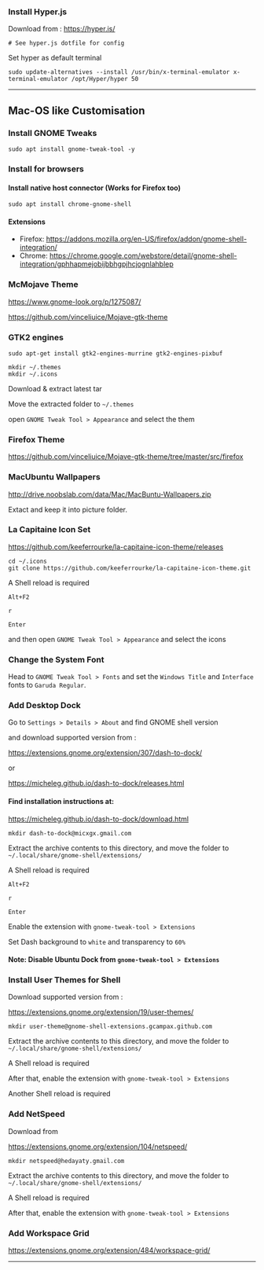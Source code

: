 ### Install Hyper.js

Download from :
https://hyper.is/

```
# See hyper.js dotfile for config
```

Set hyper as default terminal

```
sudo update-alternatives --install /usr/bin/x-terminal-emulator x-terminal-emulator /opt/Hyper/hyper 50
```

<hr />

## Mac-OS like Customisation

### Install GNOME Tweaks

```
sudo apt install gnome-tweak-tool -y
```

### Install for browsers

#### Install native host connector (Works for Firefox too)

```
sudo apt install chrome-gnome-shell
```

#### Extensions

- Firefox: https://addons.mozilla.org/en-US/firefox/addon/gnome-shell-integration/
- Chrome: https://chrome.google.com/webstore/detail/gnome-shell-integration/gphhapmejobijbbhgpjhcjognlahblep

### McMojave Theme

https://www.gnome-look.org/p/1275087/

https://github.com/vinceliuice/Mojave-gtk-theme

### GTK2 engines

```
sudo apt-get install gtk2-engines-murrine gtk2-engines-pixbuf

mkdir ~/.themes
mkdir ~/.icons
```

Download & extract latest tar

Move the extracted folder to `~/.themes`

open `GNOME Tweak Tool > Appearance` and select the them

### Firefox Theme

https://github.com/vinceliuice/Mojave-gtk-theme/tree/master/src/firefox

### MacUbuntu Wallpapers

http://drive.noobslab.com/data/Mac/MacBuntu-Wallpapers.zip

Extact and keep it into picture folder.

### La Capitaine Icon Set

https://github.com/keeferrourke/la-capitaine-icon-theme/releases

```
cd ~/.icons
git clone https://github.com/keeferrourke/la-capitaine-icon-theme.git
```

A Shell reload is required

`Alt+F2`

`r`

`Enter`

and then open `GNOME Tweak Tool > Appearance` and select the icons

### Change the System Font

Head to `GNOME Tweak Tool > Fonts` and set the `Windows Title` and `Interface` fonts to `Garuda Regular`.

### Add Desktop Dock

Go to `Settings > Details > About` and find GNOME shell version

and download supported version from :

https://extensions.gnome.org/extension/307/dash-to-dock/

or

https://micheleg.github.io/dash-to-dock/releases.html

#### Find installation instructions at:

https://micheleg.github.io/dash-to-dock/download.html

```
mkdir dash-to-dock@micxgx.gmail.com
```

Extract the archive contents to this directory, and move the folder to `~/.local/share/gnome-shell/extensions/`

A Shell reload is required

`Alt+F2`

`r`

`Enter`

Enable the extension with `gnome-tweak-tool > Extensions`

Set Dash background to `white` and transparency to `60%`

#### Note: Disable Ubuntu Dock from `gnome-tweak-tool > Extensions`

### Install User Themes for Shell

Download supported version from :

https://extensions.gnome.org/extension/19/user-themes/

```
mkdir user-theme@gnome-shell-extensions.gcampax.github.com
```

Extract the archive contents to this directory, and move the folder to `~/.local/share/gnome-shell/extensions/`

A Shell reload is required

After that, enable the extension with `gnome-tweak-tool > Extensions`

Another Shell reload is required

### Add NetSpeed

Download from

https://extensions.gnome.org/extension/104/netspeed/

```
mkdir netspeed@hedayaty.gmail.com
```

Extract the archive contents to this directory, and move the folder to `~/.local/share/gnome-shell/extensions/`

A Shell reload is required

After that, enable the extension with `gnome-tweak-tool > Extensions`

### Add Workspace Grid

https://extensions.gnome.org/extension/484/workspace-grid/

<hr />
